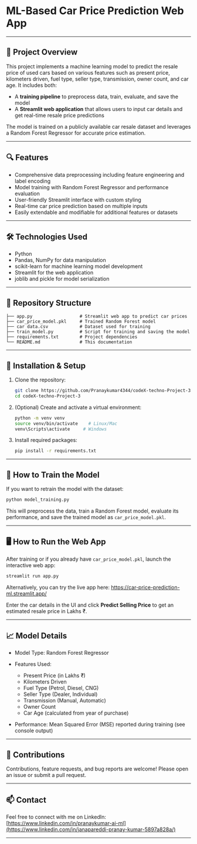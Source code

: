 # ML-Based Car Price Prediction Web App

---

## 🚗 Project Overview

This project implements a machine learning model to predict the resale price of used cars based on various features such as present price, kilometers driven, fuel type, seller type, transmission, owner count, and car age. It includes both:

- A **training pipeline** to preprocess data, train, evaluate, and save the model
- A **Streamlit web application** that allows users to input car details and get real-time resale price predictions

The model is trained on a publicly available car resale dataset and leverages a Random Forest Regressor for accurate price estimation.

---

## 🔍 Features

- Comprehensive data preprocessing including feature engineering and label encoding  
- Model training with Random Forest Regressor and performance evaluation  
- User-friendly Streamlit interface with custom styling  
- Real-time car price prediction based on multiple inputs  
- Easily extendable and modifiable for additional features or datasets  

---

## 🛠️ Technologies Used

- Python  
- Pandas, NumPy for data manipulation  
- scikit-learn for machine learning model development  
- Streamlit for the web application  
- joblib and pickle for model serialization  

---

## 📁 Repository Structure

```
├── app.py                  # Streamlit web app to predict car prices
├── car_price_model.pkl     # Trained Random Forest model
├── car data.csv            # Dataset used for training
├── train_model.py          # Script for training and saving the model
├── requirements.txt        # Project dependencies
└── README.md               # This documentation
```

---

## 🔧 Installation & Setup

1. Clone the repository:  
   ```bash
   git clone https://github.com/Pranaykumar4344/codeX-techno-Project-3
   cd codeX-techno-Project-3
   ```

2. (Optional) Create and activate a virtual environment:  
   ```bash
   python -m venv venv
   source venv/bin/activate    # Linux/Mac
   venv\Scripts\activate     # Windows
   ```

3. Install required packages:  
   ```bash
   pip install -r requirements.txt
   ```

---

## 🚀 How to Train the Model

If you want to retrain the model with the dataset:

```bash
python model_training.py
```

This will preprocess the data, train a Random Forest model, evaluate its performance, and save the trained model as `car_price_model.pkl`.

---

## 🖥️ How to Run the Web App

After training or if you already have `car_price_model.pkl`, launch the interactive web app:

```bash
streamlit run app.py
```
Alternatively, you can try the live app here:
https://car-price-prediction-ml.streamlit.app/

Enter the car details in the UI and click **Predict Selling Price** to get an estimated resale price in Lakhs ₹.

---

## 📈 Model Details

- Model Type: Random Forest Regressor  
- Features Used:  
  - Present Price (in Lakhs ₹)  
  - Kilometers Driven  
  - Fuel Type (Petrol, Diesel, CNG)  
  - Seller Type (Dealer, Individual)  
  - Transmission (Manual, Automatic)  
  - Owner Count  
  - Car Age (calculated from year of purchase)

- Performance: Mean Squared Error (MSE) reported during training (see console output)

---

## 🤝 Contributions

Contributions, feature requests, and bug reports are welcome! Please open an issue or submit a pull request.

---

## 📫 Contact

Feel free to connect with me on LinkedIn:  
[https://www.linkedin.com/in/pranaykumar-ai-ml](https://www.linkedin.com/in/janapareddi-pranay-kumar-5897a828a/)

---
